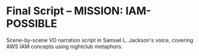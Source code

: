 # Final Script – MISSION: IAM-POSSIBLE

Scene-by-scene VO narration script in Samuel L. Jackson's voice, covering AWS IAM concepts using nightclub metaphors.
